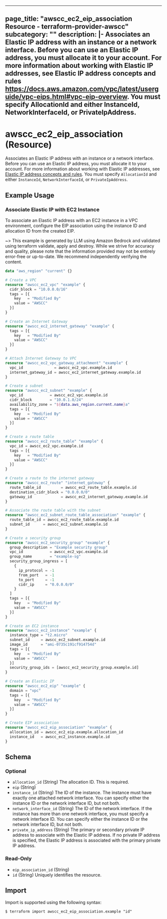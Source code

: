 
---
page_title: "awscc_ec2_eip_association Resource - terraform-provider-awscc"
subcategory: ""
description: |-
  Associates an Elastic IP address with an instance or a network interface. Before you can use an Elastic IP address, you must allocate it to your account. For more information about working with Elastic IP addresses, see Elastic IP address concepts and rules https://docs.aws.amazon.com/vpc/latest/userguide/vpc-eips.html#vpc-eip-overview.
  You must specify AllocationId and either InstanceId, NetworkInterfaceId, or PrivateIpAddress.
---

# awscc_ec2_eip_association (Resource)

Associates an Elastic IP address with an instance or a network interface. Before you can use an Elastic IP address, you must allocate it to your account. For more information about working with Elastic IP addresses, see [Elastic IP address concepts and rules](https://docs.aws.amazon.com/vpc/latest/userguide/vpc-eips.html#vpc-eip-overview).
 You must specify ``AllocationId`` and either ``InstanceId``, ``NetworkInterfaceId``, or ``PrivateIpAddress``.

## Example Usage

### Associate Elastic IP with EC2 Instance

To associate an Elastic IP address with an EC2 instance in a VPC environment, configure the EIP association using the instance ID and allocation ID from the created EIP.

~> This example is generated by LLM using Amazon Bedrock and validated using terraform validate, apply and destroy. While we strive for accuracy and quality, please note that the information provided may not be entirely error-free or up-to-date. We recommend independently verifying the content.

```terraform
data "aws_region" "current" {}

# Create a VPC
resource "awscc_ec2_vpc" "example" {
  cidr_block = "10.0.0.0/16"
  tags = [{
    key   = "Modified By"
    value = "AWSCC"
  }]
}

# Create an Internet Gateway
resource "awscc_ec2_internet_gateway" "example" {
  tags = [{
    key   = "Modified By"
    value = "AWSCC"
  }]
}

# Attach Internet Gateway to VPC
resource "awscc_ec2_vpc_gateway_attachment" "example" {
  vpc_id              = awscc_ec2_vpc.example.id
  internet_gateway_id = awscc_ec2_internet_gateway.example.id
}

# Create a subnet
resource "awscc_ec2_subnet" "example" {
  vpc_id            = awscc_ec2_vpc.example.id
  cidr_block        = "10.0.1.0/24"
  availability_zone = "${data.aws_region.current.name}a"
  tags = [{
    key   = "Modified By"
    value = "AWSCC"
  }]
}

# Create a route table
resource "awscc_ec2_route_table" "example" {
  vpc_id = awscc_ec2_vpc.example.id
  tags = [{
    key   = "Modified By"
    value = "AWSCC"
  }]
}

# Create a route to the internet gateway
resource "awscc_ec2_route" "internet_gateway" {
  route_table_id         = awscc_ec2_route_table.example.id
  destination_cidr_block = "0.0.0.0/0"
  gateway_id             = awscc_ec2_internet_gateway.example.id
}

# Associate the route table with the subnet
resource "awscc_ec2_subnet_route_table_association" "example" {
  route_table_id = awscc_ec2_route_table.example.id
  subnet_id      = awscc_ec2_subnet.example.id
}

# Create a security group
resource "awscc_ec2_security_group" "example" {
  group_description = "Example security group"
  vpc_id            = awscc_ec2_vpc.example.id
  group_name        = "example-sg"
  security_group_ingress = [
    {
      ip_protocol = -1
      from_port   = -1
      to_port     = -1
      cidr_ip     = "0.0.0.0/0"
    }
  ]
  tags = [{
    key   = "Modified By"
    value = "AWSCC"
  }]
}

# Create an EC2 instance
resource "awscc_ec2_instance" "example" {
  instance_type = "t2.micro"
  subnet_id     = awscc_ec2_subnet.example.id
  image_id      = "ami-0735c191cf914754d"
  tags = [{
    key   = "Modified By"
    value = "AWSCC"
  }]
  security_group_ids = [awscc_ec2_security_group.example.id]
}

# Create an Elastic IP
resource "awscc_ec2_eip" "example" {
  domain = "vpc"
  tags = [{
    key   = "Modified By"
    value = "AWSCC"
  }]
}

# Create EIP association
resource "awscc_ec2_eip_association" "example" {
  allocation_id = awscc_ec2_eip.example.allocation_id
  instance_id   = awscc_ec2_instance.example.id
}
```

<!-- schema generated by tfplugindocs -->
## Schema

### Optional

- `allocation_id` (String) The allocation ID. This is required.
- `eip` (String)
- `instance_id` (String) The ID of the instance. The instance must have exactly one attached network interface. You can specify either the instance ID or the network interface ID, but not both.
- `network_interface_id` (String) The ID of the network interface. If the instance has more than one network interface, you must specify a network interface ID.
 You can specify either the instance ID or the network interface ID, but not both.
- `private_ip_address` (String) The primary or secondary private IP address to associate with the Elastic IP address. If no private IP address is specified, the Elastic IP address is associated with the primary private IP address.

### Read-Only

- `eip_association_id` (String)
- `id` (String) Uniquely identifies the resource.

## Import

Import is supported using the following syntax:

```shell
$ terraform import awscc_ec2_eip_association.example "id"
```
